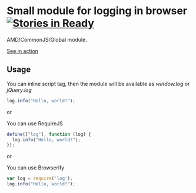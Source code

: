 Small module for logging in browser [![Stories in Ready](https://badge.waffle.io/ikozharov/log.svg?label=ready&title=Ready)](http://waffle.io/ikozharov/log)
===

AMD/CommonJS/Global module.

 
[See in action](http://ikozharov.github.io/log)

## Usage

You can inline script tag, then the module will be available as *window.log* or *jQuery.log*
~~~javascript
log.info("Hello, world!");
~~~

or

You can use RequireJS
~~~javascript
define(["log"], function (log) {
  log.info("Hello, world!");
});
~~~

or

You can use Browserify
~~~javascript
var log = require('log');
log.info("Hello, world!");
~~~
 
